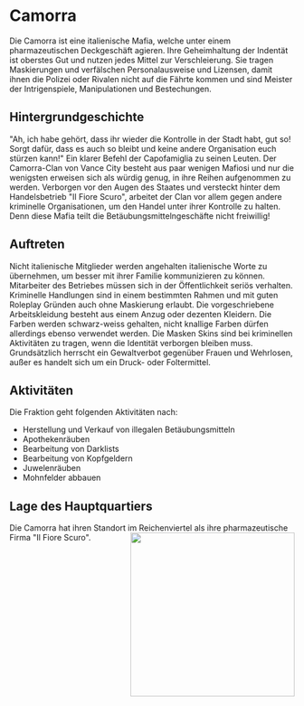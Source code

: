 # Camorra
Die Camorra ist eine italienische Mafia, welche unter einem pharmazeutischen Deckgeschäft agieren. Ihre Geheimhaltung der Indentät ist oberstes Gut und nutzen jedes Mittel zur Verschleierung. Sie tragen Maskierungen und verfälschen Personalausweise und Lizensen, damit ihnen die Polizei oder Rivalen nicht auf die Fährte kommen und sind Meister der Intrigenspiele, Manipulationen und Bestechungen.

## Hintergrundgeschichte 

"Ah, ich habe gehört, dass ihr wieder die Kontrolle in der Stadt habt, gut so! Sorgt dafür, dass es auch so bleibt und keine andere Organisation euch stürzen kann!" Ein klarer Befehl der Capofamiglia zu seinen Leuten.
Der Camorra-Clan von Vance City besteht aus paar wenigen Mafiosi und nur die wenigsten erweisen sich als würdig genug, in ihre Reihen aufgenommen zu werden. Verborgen vor den Augen des Staates und versteckt hinter dem Handelsbetrieb "Il Fiore Scuro", arbeitet der Clan vor allem gegen andere kriminelle Organisationen, um den Handel unter ihrer Kontrolle zu halten. Denn diese Mafia teilt die Betäubungsmittelngeschäfte nicht freiwillig!

## Auftreten 

Nicht italienische Mitglieder werden angehalten italienische Worte zu übernehmen, um besser mit ihrer Familie kommunizieren zu können. Mitarbeiter des Betriebes müssen sich in der Öffentlichkeit seriös verhalten. Kriminelle Handlungen sind in einem bestimmten Rahmen und mit guten Roleplay Gründen auch ohne Maskierung erlaubt. Die vorgeschriebene Arbeitskleidung besteht aus einem Anzug oder dezenten Kleidern. Die Farben werden schwarz-weiss gehalten, nicht knallige Farben dürfen allerdings ebenso verwendet werden. Die Masken Skins sind bei kriminellen Aktivitäten zu tragen, wenn die Identität verborgen bleiben muss. Grundsätzlich herrscht ein Gewaltverbot gegenüber Frauen und Wehrlosen, außer es handelt sich um ein Druck- oder Foltermittel.

## Aktivitäten
Die Fraktion geht folgenden Aktivitäten nach:

* Herstellung und Verkauf von illegalen Betäubungsmitteln
* Apothekenräuben
* Bearbeitung von Darklists
* Bearbeitung von Kopfgeldern
* Juwelenräuben
* Mohnfelder abbauen


## Lage des Hauptquartiers

Die Camorra hat ihren Standort im Reichenviertel als ihre pharmazeutische Firma "Il Fiore Scuro". <img align="right" width="290" eight="290" src="../../../assets/image/fraktionen/CamorraHQ.png">
 

